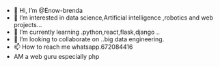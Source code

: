 - 👋 Hi, I’m @Enow-brenda
- 👀 I’m interested in data science,Artificial intelligence ,robotics and web projects...
- 🌱 I’m currently learning .python,react,flask,django ..
- 💞️ I’m looking to collaborate on ..big data engineering.
- 📫 How to reach me whatsapp.672084416
- AM a web guru especially php 

<!---
Enow-brenda/Enow-brenda is a ✨ special ✨ repository because its `README.md` (this file) appears on your GitHub profile.
You can click the Preview link to take a look at your changes.
--->
